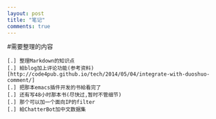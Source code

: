 ```yaml
---
layout: post
title: "笔记"
comments: true
---
```


#需要整理的内容

    [.] 整理Markdown的知识点
    [.] 給blog加上评论功能(参考资料)[http://code4pub.github.io/tech/2014/05/04/integrate-with-duoshuo-comment/]
    [.] 把那本emacs插件开发的书給看完了
    [.] 还有写48小时那本书(尽快过,暂时不管细节)
    [.] 那个可以加一个面向IP的filter
    [.] 給ChatterBot加中文数据集

